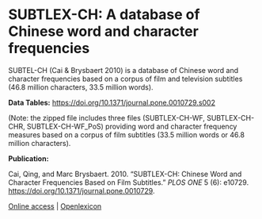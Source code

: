 # SUBTLEX-CH: A database of Chinese word and character frequencies

SUBTEL-CH (Cai & Brysbaert 2010) is a database of Chinese word and character frequencies based on a corpus of film and television subtitles (46.8 million characters, 33.5 million words). 

**Data Tables:** https://doi.org/10.1371/journal.pone.0010729.s002

(Note: the zipped file includes three files (SUBTLEX-CH-WF, SUBTLEX-CH-CHR, SUBTLEX-CH-WF_PoS) providing word and character frequency measures based on a corpus of film subtitles (33.5 million words or 46.8 million characters).

**Publication:**

Cai, Qing, and Marc Brysbaert. 2010. “SUBTLEX-CH: Chinese Word and Character Frequencies Based on Film Subtitles.” _PLOS ONE_ 5 (6): e10729. https://doi.org/10.1371/journal.pone.0010729.

[Online access](http://www.lexique.org/shiny/openlexicon) | [Openlexicon](http://chrplr.github.io/openlexicon)
